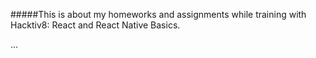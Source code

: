 #####This is about my homeworks and assignments while training with Hacktiv8: React and React Native Basics.

...